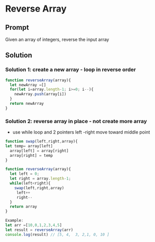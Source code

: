 # Reverse Array
## Prompt
  Given an array of integers, reverse the input array
## Solution
### Solution 1: create a new array - loop in reverse order

```js
function reverseArray(array){
  let newArray =[]
  for(let i=array.length-1; i>=0; i--){
    newArray.push(array[i])
  }
  return newArray
}

```
### Solution 2: reverse array in place - not create more array
 - use while loop and 2 pointers left -right move toward middle point

```js
function swap(left,right,array){
let temp= array[left]
  array[left] = array[right]
  array[right] = temp
}

function reverseArray(array){
  let left = 0;
  let right = array.length-1;
  while(left<right){
    swap(left,right,array)
     left++
     right--
  }
  return array
}

Example:
let arr =[10,0,1,2,3,4,5]
let result = reverseArray(arr)
console.log(result) // [5, 4,  3, 2,1, 0, 10 ]
```
